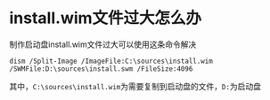 # install.wim文件过大怎么办

制作启动盘install.wim文件过大可以使用这条命令解决

```
dism /Split-Image /ImageFile:C:\sources\install.wim /SWMFile:D:\sources\install.swm /FileSize:4096
```

其中，`C:\sources\install.wim`为需要复制到启动盘的文件，`D:`为启动盘
